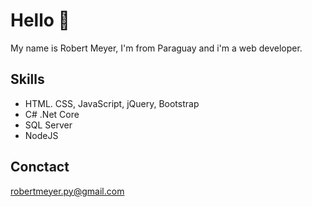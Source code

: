 # Hello 👋
My name is Robert Meyer, I'm from Paraguay and i'm a web developer. 
## Skills 
* HTML. CSS, JavaScript, jQuery, Bootstrap
* C# .Net Core
* SQL Server
* NodeJS
## Conctact
robertmeyer.py@gmail.com


